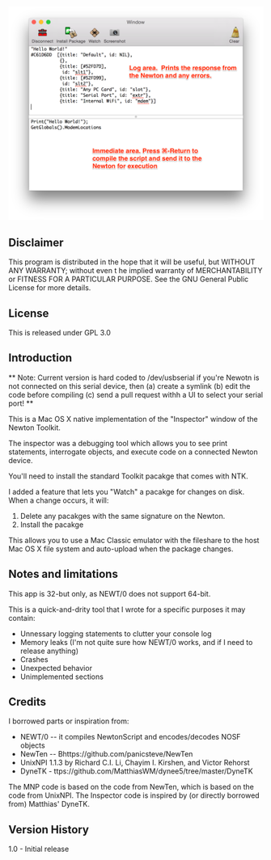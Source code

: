 ![Screenshot](/images/screenshot.png?raw=true "NewtonInspector Screenshot")

Disclaimer
----------
This program is distributed in the hope that it will be useful, but WITHOUT ANY WARRANTY; without even t
he implied warranty of MERCHANTABILITY or FITNESS FOR A PARTICULAR PURPOSE.  See the GNU General Public 
License for more details.

License
-------
This is released under GPL 3.0

Introduction
------------

** Note: Current version is hard coded to /dev/usbserial if you're Newotn is not connected on this
serial device, then (a) create a symlink (b) edit the code before compiling (c) send a pull request
withh a UI to select your serial port! **

This is a Mac OS X native implementation of the "Inspector" window of the Newton Toolkit.

The inspector was a debugging tool which allows you to see print statements, interrogate objects,
and execute code on a connected Newton device.

You'll need to install the standard Toolkit pacakge that comes with NTK.

I added a feature that lets you "Watch" a pacakge for changes on disk.  When a change occurs, it
will:

1. Delete any pacakges with the same signature on the Newton.
2. Install the pacakge

This allows you to use a Mac Classic emulator with the fileshare to the host Mac OS X file system
and auto-upload when the package changes.

Notes and limitations
---------------------
This app is 32-but only, as NEWT/0 does not support 64-bit.

This is a quick-and-drity tool that I wrote for a specific purposes it may contain:

- Unnessary logging statements to clutter your console log
- Memory leaks (I'm not quite sure how NEWT/0 works, and if I need to release anything)
- Crashes
- Unexpected behavior
- Unimplemented sections

Credits
-------
I borrowed parts or inspiration from:

- NEWT/0 -- it compiles NewtonScript and encodes/decodes NOSF objects
- NewTen -- Bhttps://github.com/panicsteve/NewTen
- UnixNPI 1.1.3 by Richard C.I. Li, Chayim I. Kirshen, and Victor Rehorst
- DyneTK - ttps://github.com/MatthiasWM/dynee5/tree/master/DyneTK

The MNP code is based on the code from NewTen, which is based on the code from UnixNPI.
The Inspector code is inspired by (or directly borrowed from) Matthias' DyneTK.

Version History
----------------
1.0 - Initial release
